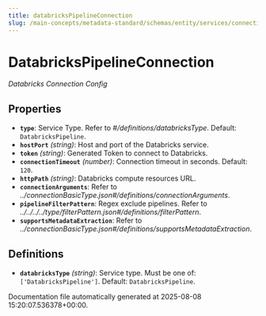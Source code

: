 ```yaml
---
title: databricksPipelineConnection
slug: /main-concepts/metadata-standard/schemas/entity/services/connections/pipeline/databrickspipelineconnection
---
```


# DatabricksPipelineConnection

*Databricks Connection Config*

## Properties

- **`type`**: Service Type. Refer to *#/definitions/databricksType*. Default: `DatabricksPipeline`.
- **`hostPort`** *(string)*: Host and port of the Databricks service.
- **`token`** *(string)*: Generated Token to connect to Databricks.
- **`connectionTimeout`** *(number)*: Connection timeout in seconds. Default: `120`.
- **`httpPath`** *(string)*: Databricks compute resources URL.
- **`connectionArguments`**: Refer to *../connectionBasicType.json#/definitions/connectionArguments*.
- **`pipelineFilterPattern`**: Regex exclude pipelines. Refer to *../../../../type/filterPattern.json#/definitions/filterPattern*.
- **`supportsMetadataExtraction`**: Refer to *../connectionBasicType.json#/definitions/supportsMetadataExtraction*.
## Definitions

- **`databricksType`** *(string)*: Service type. Must be one of: `['DatabricksPipeline']`. Default: `DatabricksPipeline`.


Documentation file automatically generated at 2025-08-08 15:20:07.536378+00:00.
